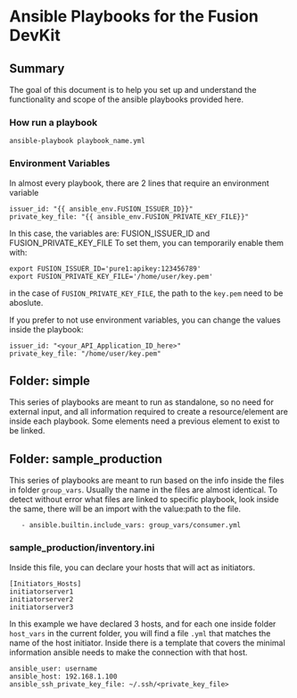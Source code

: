 # Ansible Playbooks for the Fusion DevKit

## Summary
The goal of this document is to help you set up and understand the functionality and scope of the ansible playbooks provided here.


### How run a playbook
```
ansible-playbook playbook_name.yml
```

### Environment Variables
In almost every playbook, there are 2 lines that require an environment variable

```
issuer_id: "{{ ansible_env.FUSION_ISSUER_ID}}"
private_key_file: "{{ ansible_env.FUSION_PRIVATE_KEY_FILE}}"
```
In this case, the variables are: FUSION_ISSUER_ID and FUSION_PRIVATE_KEY_FILE
To set them, you can temporarily enable them with:
```
export FUSION_ISSUER_ID='pure1:apikey:123456789'
export FUSION_PRIVATE_KEY_FILE='/home/user/key.pem'
```
in the case of ```FUSION_PRIVATE_KEY_FILE```, the path to the ```key.pem``` need to be aboslute.

If you prefer to not use environment variables, you can change the values inside the playbook:

```
issuer_id: "<your_API_Application_ID_here>"
private_key_file: "/home/user/key.pem"
```

## Folder: simple
This series of playbooks are meant to run as standalone, so no need for external input, and all information required to create a resource/element are inside each playbook.
Some elements need a previous element to exist to be linked.

## Folder: sample_production
This series of playbooks are meant to run based on the info inside the files in folder ```group_vars```.
Usually the name in the files are almost identical.
To detect without error what files are linked to specific playbook, look inside the same, there will be an import with the value:path to the file.
```
   - ansible.builtin.include_vars: group_vars/consumer.yml
```

### sample_production/inventory.ini
Inside this file, you can declare your hosts that will act as initiators.
```
[Initiators_Hosts]
initiatorserver1
initiatorserver2
initiatorserver3
```
In this example we have declared 3 hosts, and for each one inside folder ```host_vars``` in the current folder, you will find a file ```.yml``` that matches the name of the host initiator.
Inside there is a template that covers the minimal information ansible needs to make the connection with that host.
```
ansible_user: username
ansible_host: 192.168.1.100
ansible_ssh_private_key_file: ~/.ssh/<private_key_file>
```
